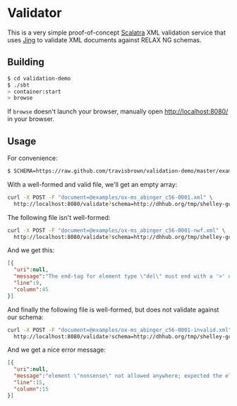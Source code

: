 # Validator #

This is a very simple proof-of-concept [Scalatra](http://www.scalatra.org/)
XML validation service that uses [Jing](http://www.thaiopensource.com/relaxng/jing.html)
to validate XML documents against RELAX NG schemas. 

## Building ##

```sh
$ cd validation-demo
$ ./sbt
> container:start
> browse
```

If `browse` doesn't launch your browser, manually open [http://localhost:8080/](http://localhost:8080/) in your browser.

## Usage ##

For convenience: 

```sh
$ SCHEMA=https://raw.github.com/travisbrown/validation-demo/master/examples/shelley-godwin-page.rng
```

With a well-formed and valid file, we'll get an empty array:

```sh
curl -X POST -F "document=@examples/ox-ms_abinger_c56-0001.xml" \
  http://localhost:8080/validate?schema=http://dhhub.org/tmp/shelley-godwin-page.rng
```

The following file isn't well-formed:

```sh
curl -X POST -F "document=@examples/ox-ms_abinger_c56-0001-nwf.xml" \
  http://localhost:8080/validate?schema=http://dhhub.org/tmp/shelley-godwin-page.rng
```

And we get this:

```json
[{
  "uri":null,
  "message":"The end-tag for element type \"del\" must end with a '>' delimiter.",
  "line":9,
  "column":45
}]
```

And finally the following file is well-formed, but does not validate against our schema:

```sh
curl -X POST -F "document=@examples/ox-ms_abinger_c56-0001-invalid.xml" \
  http://localhost:8080/validate?schema=http://dhhub.org/tmp/shelley-godwin-page.rng
```

And we get a nice error message:

```json
[{
  "uri":null,
  "message":"element \"nonsense\" not allowed anywhere; expected the element end-tag, text or element \"add\", \"addSpan\", \"anchor\", \"c\", \"damage\", \"damageSpan\", \"del\", \"delSpan\", \"gap\", \"graphic\", \"handShift\", \"hi\", \"line\", \"metamark\", \"milestone\", \"mod\", \"note\", \"retrace\", \"seg\", \"space\", \"unclear\" or \"zone\"",
  "line":15,
  "column":15
}]
```

